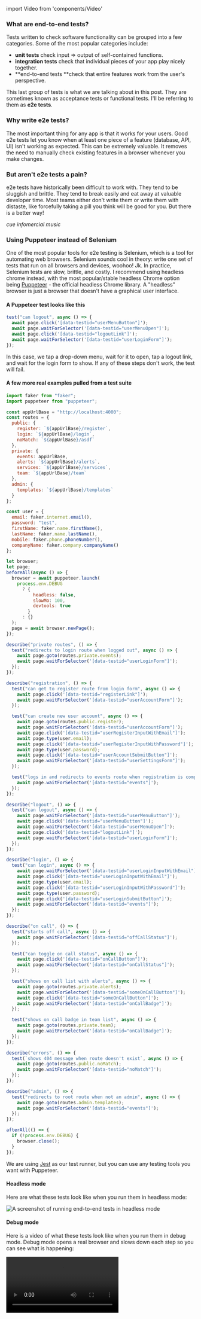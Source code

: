 import Video from 'components/Video'

### What are end-to-end tests?

Tests written to check software functionality can be grouped into a few categories. Some of the most popular categories include:

- **unit tests** check input => output of self-contained functions.
- **integration tests** check that individual pieces of your app play nicely together.
- **end-to-end tests **check that entire features work from the user's perspective.

This last group of tests is what we are talking about in this post. They are sometimes known as acceptance tests or functional tests. I'll be referring to them as **e2e tests**.

### Why write e2e tests?

The most important thing for any app is that it works for your users. Good e2e tests let you know when at least one piece of a feature (database, API, UI) isn't working as expected. This can be extremely valuable. It removes the need to manually check existing features in a browser whenever you make changes.

### But aren't e2e tests a pain?

e2e tests have historically been difficult to work with. They tend to be sluggish and brittle. They tend to break easily and eat away at valuable developer time. Most teams either don't write them or write them with distaste, like forcefully taking a pill you think will be good for you. But there is a better way!

_cue infomercial music_

### Using Puppeteer instead of Selenium

One of the most popular tools for e2e testing is Selenium, which is a tool for automating web browsers. Selenium sounds cool in theory: write one set of tests that run on all browsers and devices, woohoo! Jk. In practice, Selenium tests are slow, brittle, and costly. I recommend using headless chrome instead, with the most popular/stable headless Chrome option being [Puppeteer](https://github.com/GoogleChrome/puppeteer) - the official headless Chrome library. A "headless" browser is just a browser that doesn't have a graphical user interface.

#### A Puppeteer test looks like this

```javascript
test("can logout", async () => {
  await page.click('[data-testid="userMenuButton"]');
  await page.waitForSelector('[data-testid="userMenuOpen"]');
  await page.click('[data-testid="logoutLink"]');
  await page.waitForSelector('[data-testid="userLoginForm"]');
});
```

In this case, we tap a drop-down menu, wait for it to open, tap a logout link, and wait for the login form to show. If any of these steps don't work, the test will fail.

#### A few more real examples pulled from a test suite

```javascript
import faker from "faker";
import puppeteer from "puppeteer";

const appUrlBase = "http://localhost:4000";
const routes = {
  public: {
    register: `${appUrlBase}/register`,
    login: `${appUrlBase}/login`,
    noMatch: `${appUrlBase}/asdf`
  },
  private: {
    events: appUrlBase,
    alerts: `${appUrlBase}/alerts`,
    services: `${appUrlBase}/services`,
    team: `${appUrlBase}/team`
  },
  admin: {
    templates: `${appUrlBase}/templates`
  }
};

const user = {
  email: faker.internet.email(),
  password: "test",
  firstName: faker.name.firstName(),
  lastName: faker.name.lastName(),
  mobile: faker.phone.phoneNumber(),
  companyName: faker.company.companyName()
};

let browser;
let page;
beforeAll(async () => {
  browser = await puppeteer.launch(
    process.env.DEBUG
      ? {
          headless: false,
          slowMo: 100,
          devtools: true
        }
      : {}
  );
  page = await browser.newPage();
});

describe("private routes", () => {
  test("redirects to login route when logged out", async () => {
    await page.goto(routes.private.events);
    await page.waitForSelector('[data-testid="userLoginForm"]');
  });
});

describe("registration", () => {
  test("can get to register route from login form", async () => {
    await page.click('[data-testid="registerLink"]');
    await page.waitForSelector('[data-testid="userAccountForm"]');
  });

  test("can create new user account", async () => {
    await page.goto(routes.public.register);
    await page.waitForSelector('[data-testid="userAccountForm"]');
    await page.click('[data-testid="userRegisterInputWithEmail"]');
    await page.type(user.email);
    await page.click('[data-testid="userRegisterInputWithPassword"]');
    await page.type(user.password);
    await page.click('[data-testid="userAccountSubmitButton"]');
    await page.waitForSelector('[data-testid="userSettingsForm"]');
  });

  test("logs in and redirects to events route when registration is complete", async () => {
    await page.waitForSelector('[data-testid="events"]');
  });
});

describe("logout", () => {
  test("can logout", async () => {
    await page.waitForSelector('[data-testid="userMenuButton"]');
    await page.click('[data-testid="userMenuButton"]');
    await page.waitForSelector('[data-testid="userMenuOpen"]');
    await page.click('[data-testid="logoutLink"]');
    await page.waitForSelector('[data-testid="userLoginForm"]');
  });
});

describe("login", () => {
  test("can login", async () => {
    await page.waitForSelector('[data-testid="userLoginInputWithEmail"]');
    await page.click('[data-testid="userLoginInputWithEmail"]');
    await page.type(user.email);
    await page.click('[data-testid="userLoginInputWithPassword"]');
    await page.type(user.password);
    await page.click('[data-testid="userLoginSubmitButton"]');
    await page.waitForSelector('[data-testid="events"]');
  });
});

describe("on call", () => {
  test("starts off call", async () => {
    await page.waitForSelector('[data-testid="offCallStatus"]');
  });

  test("can toggle on call status", async () => {
    await page.click('[data-testid="onCallButton"]');
    await page.waitForSelector('[data-testid="onCallStatus"]');
  });

  test("shows on call list with alerts", async () => {
    await page.goto(routes.private.alerts);
    await page.waitForSelector('[data-testid="someOnCallButton"]');
    await page.click('[data-testid="someOnCallButton"]');
    await page.waitForSelector('[data-testid="onCallBadge"]');
  });

  test("shows on call badge in team list", async () => {
    await page.goto(routes.private.team);
    await page.waitForSelector('[data-testid="onCallBadge"]');
  });
});

describe("errors", () => {
  test(`shows 404 message when route doesn't exist`, async () => {
    await page.goto(routes.public.noMatch);
    await page.waitForSelector('[data-testid="noMatch"]');
  });
});

describe("admin", () => {
  test("redirects to root route when not an admin", async () => {
    await page.goto(routes.admin.templates);
    await page.waitForSelector('[data-testid="events"]');
  });
});

afterAll(() => {
  if (!process.env.DEBUG) {
    browser.close();
  }
});
```

We are using [Jest](https://facebook.github.io/jest/) as our test runner, but you can use any testing tools you want with Puppeteer.

#### Headless mode

Here are what these tests look like when you run them in headless mode:

![A screenshot of running end-to-end tests in headless mode](/static/puppeteer-headless-tests.png)

#### Debug mode

Here is a video of what these tests look like when you run them in debug mode. Debug mode opens a real browser and slows down each step so you can see what is happening:

<Video src="/static/puppeteer-debug-tests.mp4" />

#### Some of the things I really like about Puppeteer

- It's **official** from the Chrome team. This means it has a solid future. This also means it supports all modern JavaScript syntax available in Chrome (like async/await).
- Puppeteer is** headless** so it can run without a visual browser; this makes running tests faster. Additionally, tests can run in Continuous Integration without extra setup or costs.
- It has a **simple API** to do common things like typing in inputs, clicking etc.
- Puppeteer **can be used for any browser automation, **not just testing.
- It **doesn't need to know anything about your stack.** We are using Elixir and React, but we could just as well be using any other tools.

Note that Puppeteer only runs tests in Chrome. For many apps, this is enough because we only support modern browsers which have minimal inconsistencies. If your app has a lot of device or browser specific code, you may still want Selenium. For everyone else, Puppeteer makes a lot of sense.

### Tips for writing e2e tests

#### Tip 1: Test features, not implementation

The purpose of e2e tests is to fail when you break some expected user-facing functionality. When you have a failing test it means you either broke something that should be fixed, or the feature has changed (so the test needs to be updated). If you find yourself dealing with failing tests outside these two situations it means you have brittle tests. Brittle tests check the implementation of a feature, which ties you to the implementation. Instead, I highly recommend only testing the end result of the feature (what the user expects - **the behavior**).

A bad example:

```javascript
test('can logout', async () => {
  await page.click('#menu div > a')
  sleep 500
})
```

This is a brittle test because it relies on implementation details (arbitrary nested elements and wait times).

A good example:

```javascript
test("can logout", async () => {
  await page.click('[data-testid="userMenuButton"]');
  await page.waitForSelector('[data-testid="userMenuOpen"]');
  await page.click('[data-testid="logoutLink"]');
  await page.waitForSelector('[data-testid="userLoginForm"]');
});
```

This test is less brittle because it uses test IDs and waits for events before proceeding.

We use test IDs like this to provide interaction as a user would with key elements. We use these as a contract between implementation and user interaction. The benefit of test IDs is that we could change the underlying implementation without breaking the test. For example, we could move the `logoutLink` test ID to a `button` tag instead of an `a` tag. Or we could switch our view rendering from Angular to React. The test would still pass because the log out feature still works.

#### Tip 2: Stick to the happy path features

Even with Puppeteer, e2e tests are still slower and more brittle than unit tests. We try to use unit tests where we can, especially edge cases. Then we add e2e tests only for the "happy path" of a user. This lets us know when something breaks for the majority use case.

#### Tip 3: Use async/await for asynchronous things

Using async/await is a great way to deal with chains of async events, which is most of what e2e testing is. async/await is cleaner than callback chains. And please, whatever you do, don't use arbitrary wait times. These tests will fail from race conditions with different network and computer speeds.

#### Tip 4: Use a fake data generator like faker

Using a fake data generator like [faker](https://www.npmjs.com/package/faker) ensures that your app is flexible. It guarantees your app has the same output each time it is run with the same input. This is in contrast to using a single test account for each test run that has a bunch of state sitting around, making your tests inconsistent. For example, you can use faker like this to create a random user for each test run:

```javascript
import faker from "faker";

const user = {
  email: faker.internet.email(),
  password: "test",
  firstName: faker.name.firstName(),
  lastName: faker.name.lastName(),
  mobile: faker.phone.phoneNumber(),
  companyName: faker.company.companyName()
};
```

### Summary

e2e testing has traditionally been difficult. Using headless Chrome has made e2e testing more reliable and simple. I recommend you try it out on your projects!
